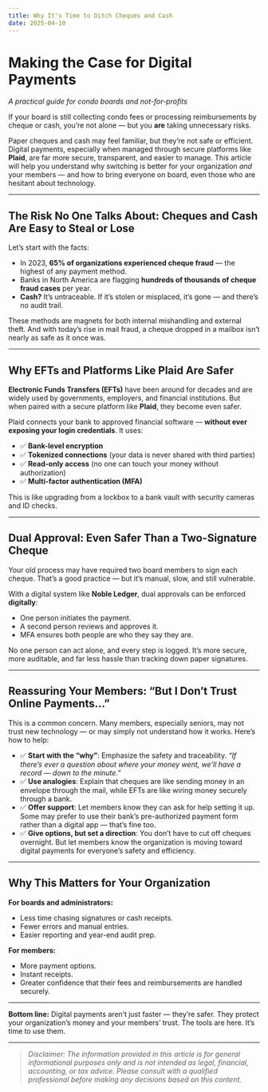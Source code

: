 ```yaml
---
title: Why It's Time to Ditch Cheques and Cash
date: 2025-04-10    
---
```


# Making the Case for Digital Payments

*A practical guide for condo boards and not-for-profits*

If your board is still collecting condo fees or processing reimbursements by cheque or cash, you’re not alone — but you **are** taking unnecessary risks.

Paper cheques and cash may feel familiar, but they’re not safe or efficient. Digital payments, especially when managed through secure platforms like **Plaid**, are far more secure, transparent, and easier to manage. This article will help you understand why switching is better for your organization *and* your members — and how to bring everyone on board, even those who are hesitant about technology.

---

## The Risk No One Talks About: Cheques and Cash Are Easy to Steal or Lose

Let’s start with the facts:

- In 2023, **65% of organizations experienced cheque fraud** — the highest of any payment method.
- Banks in North America are flagging **hundreds of thousands of cheque fraud cases** per year.
- **Cash?** It’s untraceable. If it’s stolen or misplaced, it’s gone — and there’s no audit trail.

These methods are magnets for both internal mishandling and external theft. And with today’s rise in mail fraud, a cheque dropped in a mailbox isn’t nearly as safe as it once was.

---

## Why EFTs and Platforms Like Plaid Are Safer

**Electronic Funds Transfers (EFTs)** have been around for decades and are widely used by governments, employers, and financial institutions. But when paired with a secure platform like **Plaid**, they become even safer.

Plaid connects your bank to approved financial software — **without ever exposing your login credentials**. It uses:

- ✅ **Bank-level encryption**
- ✅ **Tokenized connections** (your data is never shared with third parties)
- ✅ **Read-only access** (no one can touch your money without authorization)
- ✅ **Multi-factor authentication (MFA)**

This is like upgrading from a lockbox to a bank vault with security cameras and ID checks.

---

## Dual Approval: Even Safer Than a Two-Signature Cheque

Your old process may have required two board members to sign each cheque. That’s a good practice — but it’s manual, slow, and still vulnerable.

With a digital system like **Noble Ledger**, dual approvals can be enforced **digitally**:

- One person initiates the payment.  
- A second person reviews and approves it.  
- MFA ensures both people are who they say they are.

No one person can act alone, and every step is logged. It’s more secure, more auditable, and far less hassle than tracking down paper signatures.

---

## Reassuring Your Members: “But I Don’t Trust Online Payments…”

This is a common concern. Many members, especially seniors, may not trust new technology — or may simply not understand how it works. Here’s how to help:

- ✅ **Start with the “why”**: Emphasize the safety and traceability. *“If there’s ever a question about where your money went, we’ll have a record — down to the minute.”*
- ✅ **Use analogies**: Explain that cheques are like sending money in an envelope through the mail, while EFTs are like wiring money securely through a bank.
- ✅ **Offer support**: Let members know they can ask for help setting it up. Some may prefer to use their bank’s pre-authorized payment form rather than a digital app — that’s fine too.
- ✅ **Give options, but set a direction**: You don’t have to cut off cheques overnight. But let members know the organization is moving toward digital payments for everyone’s safety and efficiency.

---

## Why This Matters for Your Organization

**For boards and administrators:**
- Less time chasing signatures or cash receipts.  
- Fewer errors and manual entries.  
- Easier reporting and year-end audit prep.  

**For members:**
- More payment options.  
- Instant receipts.  
- Greater confidence that their fees and reimbursements are handled securely.

---

**Bottom line:** Digital payments aren’t just faster — they’re safer. They protect your organization’s money and your members’ trust. The tools are here. It’s time to use them.

---

> *Disclaimer: The information provided in this article is for general informational purposes only and is not intended as legal, financial, accounting, or tax advice. Please consult with a qualified professional before making any decisions based on this content.*